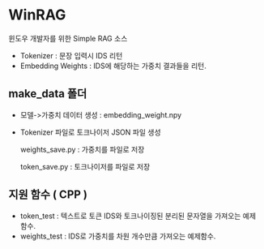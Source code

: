 # WinRAG
윈도우 개발자를 위한 Simple RAG 소스

- Tokenizer : 문장 입력시 IDS 리턴
- Embedding Weights : IDS에 해당하는 가중치 결과들을 리턴.

## make_data 폴더
 - 모델->가중치 데이터 생성 : embedding_weight.npy
 - Tokenizer 파일로 토크나이저 JSON 파일 생성

   weights_save.py : 가중치를 파일로 저장
   
   token_save.py : 토크나이저를 파일로 저장

## 지원 함수 ( CPP )
 - token_test : 텍스트로 토큰 IDS와 토크나이징된 분리된 문자열을 가져오는 예제 함수.
 - weights_test : IDS로 가중치를 차원 개수만큼 가져오는 예제함수.
